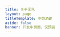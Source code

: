 ```yaml
---
title: 关于团队
layout: page
titleTemplate: 空荧酒馆
aside: false
banner: 开发中页面，仅预览
---
```


<script setup>
import TeamPage from './team/TeamPage.vue'
</script>

<TeamPage />
